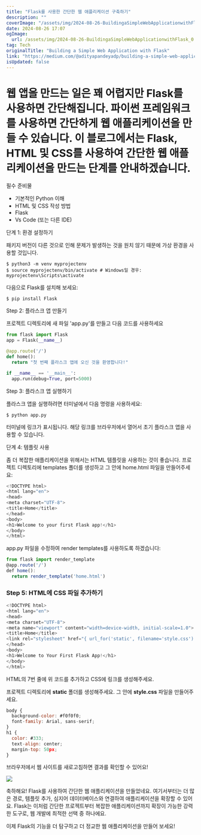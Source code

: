 ```yaml
---
title: "Flask를 사용한 간단한 웹 애플리케이션 구축하기"
description: ""
coverImage: "/assets/img/2024-08-26-BuildingaSimpleWebApplicationwithFlask_0.png"
date: 2024-08-26 17:07
ogImage: 
  url: /assets/img/2024-08-26-BuildingaSimpleWebApplicationwithFlask_0.png
tag: Tech
originalTitle: "Building a Simple Web Application with Flask"
link: "https://medium.com/@adityapandeyadp/building-a-simple-web-application-with-flask-56c293d04a68"
isUpdated: false
---
```



# 웹 앱을 만드는 일은 꽤 어렵지만 Flask를 사용하면 간단해집니다. 파이썬 프레임워크를 사용하면 간단하게 웹 애플리케이션을 만들 수 있습니다. 이 블로그에서는 Flask, HTML 및 CSS를 사용하여 간단한 웹 애플리케이션을 만드는 단계를 안내하겠습니다.

필수 준비물

- 기본적인 Python 이해
- HTML 및 CSS 작성 방법
- Flask
- Vs Code (또는 다른 IDE)

단계 1: 환경 설정하기

<div class="content-ad"></div>

패키지 버전이 다른 것으로 인해 문제가 발생하는 것을 원치 않기 때문에 가상 환경을 사용할 것입니다.

```shell
$ python3 -m venv myprojectenv
$ source myprojectenv/bin/activate # Windows일 경우: myprojectenv\Scripts\activate
```

다음으로 Flask를 설치해 보세요:

```shell
$ pip install Flask
```

<div class="content-ad"></div>

Step 2: 플라스크 앱 만들기

프로젝트 디렉토리에 새 파일 'app.py'를 만들고 다음 코드를 사용하세요

```python
from flask import Flask
app = Flask(__name__)

@app.route('/')
def home():
  return "첫 번째 플라스크 앱에 오신 것을 환영합니다!"

if __name__ == '__main__':
  app.run(debug=True, port=5000)
```

Step 3: 플라스크 앱 실행하기

<div class="content-ad"></div>

플라스크 앱을 실행하려면 터미널에서 다음 명령을 사용하세요:

```shell
$ python app.py
```

터미널에 링크가 표시됩니다. 해당 링크를 브라우저에서 열어서 초기 플라스크 앱을 사용할 수 있습니다.

단계 4: 템플릿 사용

<div class="content-ad"></div>

좀 더 복잡한 애플리케이션을 위해서는 HTML 템플릿을 사용하는 것이 좋습니다. 프로젝트 디렉토리에 templates 폴더를 생성하고 그 안에 home.html 파일을 만들어주세요:

```js
<!DOCTYPE html>
<html lang="en">
<head>
<meta charset="UTF-8">
<title>Home</title>
</head>
<body>
<h1>Welcome to your first Flask app!</h1>
</body>
</html>
```

app.py 파일을 수정하여 render templates를 사용하도록 하겠습니다:

```js
from flask import render_template
@app.route('/')
def home():
  return render_template('home.html')
```

<div class="content-ad"></div>

### Step 5: HTML에 CSS 파일 추가하기

```js
<!DOCTYPE html>
<html lang="en">
<head>
<meta charset="UTF-8">
<meta name="viewport" content="width=device-width, initial-scale=1.0">
<title>Home</title>
<link rel="stylesheet" href="{ url_for('static', filename='style.css') }">
</head>
<body>
<h1>Welcome to Your First Flask App!</h1>
</body>
</html>
```

HTML의 7번 줄에 위 코드를 추가하고 CSS에 링크를 생성해주세요.

프로젝트 디렉토리에 **static** 폴더를 생성해주세요. 그 안에 **style.css** 파일을 만들어주세요.

<div class="content-ad"></div>

```js
body {
  background-color: #f0f0f0;
  font-family: Arial, sans-serif;
}
h1 {
  color: #333;
  text-align: center;
  margin-top: 50px;
}
```

브라우저에서 웹 사이트를 새로고침하면 결과를 확인할 수 있어요!

<img src="/assets/img/2024-08-26-BuildingaSimpleWebApplicationwithFlask_0.png" />

축하해요! Flask를 사용하여 간단한 웹 애플리케이션을 만들었네요. 여기서부터는 더 많은 경로, 템플릿 추가, 심지어 데이터베이스와 연결하여 애플리케이션을 확장할 수 있어요. Flask는 이처럼 간단한 프로젝트부터 복잡한 애플리케이션까지 확장이 가능한 강력한 도구로, 웹 개발에 최적한 선택 중 하나에요.

<div class="content-ad"></div>

이제 Flask의 기능을 더 탐구하고 더 정교한 웹 애플리케이션을 만들어 보세요!